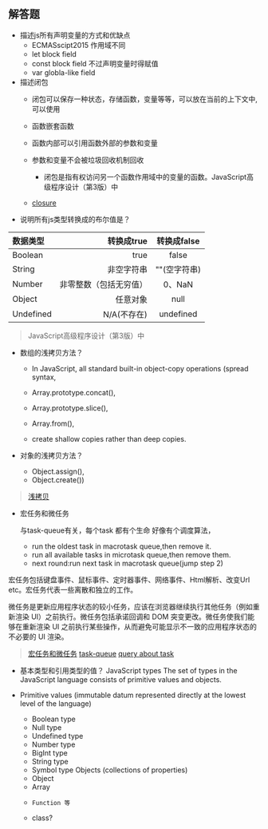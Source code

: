 ## 解答题

-   描述js所有声明变量的方式和优缺点
    -   ECMASscipt2015 作用域不同
    -   let     block field
    -   const   block field 不过声明变量时得赋值
    -   var     globla-like field
-   描述闭包
    -   闭包可以保存一种状态，存储函数，变量等等，可以放在当前的上下文中, 可以使用
    -   函数嵌套函数

    -   函数内部可以引用函数外部的参数和变量

    -   参数和变量不会被垃圾回收机制回收
        -   闭包是指有权访问另一个函数作用域中的变量的函数。JavaScript高级程序设计（第3版）中
    -   [closure](https://en.wikipedia.org/wiki/Closure_(computer_programming))
-   说明所有js类型转换成的布尔值是？

| 数据类型 | 转换成true | 转换成false |
| :------| ------: | :------: |
| Boolean | true | false |
| String | 非空字符串 | ""(空字符串) |
| Number | 非零整数（包括无穷值） | 0、NaN |
| Object | 任意对象 | null |
| Undefined | N/A(不存在) | undefined |

>JavaScript高级程序设计（第3版）中

-   数组的浅拷贝方法？
    -   In JavaScript, all standard built-in object-copy operations (spread syntax, 
    -   Array.prototype.concat(),
    -    Array.prototype.slice(), 
    -    Array.from(), 

    -    create shallow copies rather than deep copies.


-   对象的浅拷贝方法？
    -    Object.assign(), 
    -    Object.create()) 

>[浅拷贝](https://developer.mozilla.org/en-US/docs/Glossary/Shallow_copy)

-   宏任务和微任务

    与task-queue有关，每个task 都有个生命
    好像有个调度算法，


    -   run the oldest task in macrotask queue,then remove it.
    -   run all available tasks in microtask queue,then remove them.
    -   next round:run next task in macrotask queue(jump step 2)

宏任务包括键盘事件、鼠标事件、定时器事件、网络事件、Html解析、改变Url etc。宏任务代表一些离散和独立的工作。

微任务是更新应用程序状态的较小任务，应该在浏览器继续执行其他任务（例如重新渲染 UI）之前执行。微任务包括承诺回调和 DOM 突变更改。微任务使我们能够在重新渲染 UI 之前执行某些操作，从而避免可能显示不一致的应用程序状态的不必要的 UI 渲染。

>[宏任务和微任务](https://promisesaplus.com/#notes)
>[task-queue](https://html.spec.whatwg.org/multipage/webappapis.html#task-queue)
>[query about task](https://stackoverflow.com/questions/25915634/difference-between-microtask-and-macrotask-within-an-event-loop-context)

-   基本类型和引用类型的值？
JavaScript types
The set of types in the JavaScript language consists of primitive values and objects.

-   Primitive values (immutable datum represented directly at the lowest level of the language)
    -   Boolean type
    -   Null type
    -   Undefined type
    -   Number type
    -   BigInt type
    -   String type
    -   Symbol type
Objects (collections of properties)
    -   Object 
    -    Array 
    -     Function 等
    -    class?